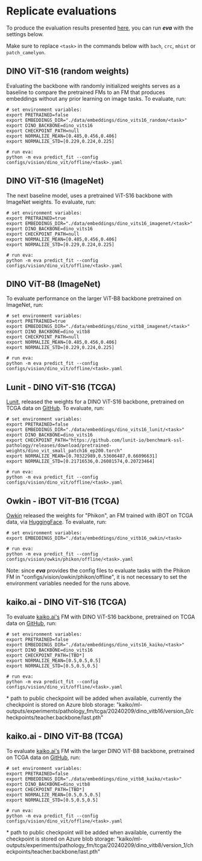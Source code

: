 # Replicate evaluations

To produce the evaluation results presented [here](../index.md), you can run ***eva*** with the settings below.

Make sure to replace `<task>` in the commands below with `bach`, `crc`, `mhist` or `patch_camelyon`.

## DINO ViT-S16 (random weights)

Evaluating the backbone with randomly initialized weights serves as a baseline to compare the pretrained FMs 
to an FM that produces embeddings without any prior learning on image tasks. To evaluate, run:

```
# set environment variables:
export PRETRAINED=false
export EMBEDDINGS_DIR="./data/embeddings/dino_vits16_random/<task>"
export DINO_BACKBONE=dino_vits16
export CHECKPOINT_PATH=null
export NORMALIZE_MEAN=[0.485,0.456,0.406]
export NORMALIZE_STD=[0.229,0.224,0.225]

# run eva:
python -m eva predict_fit --config configs/vision/dino_vit/offline/<task>.yaml
```

## DINO ViT-S16 (ImageNet)

The next baseline model, uses a pretrained ViT-S16 backbone with ImageNet weights. To evaluate, run:

```
# set environment variables:
export PRETRAINED=true
export EMBEDDINGS_DIR="./data/embeddings/dino_vits16_imagenet/<task>"
export DINO_BACKBONE=dino_vits16
export CHECKPOINT_PATH=null
export NORMALIZE_MEAN=[0.485,0.456,0.406]
export NORMALIZE_STD=[0.229,0.224,0.225]

# run eva:
python -m eva predict_fit --config configs/vision/dino_vit/offline/<task>.yaml
```

## DINO ViT-B8 (ImageNet)

To evaluate performance on the larger ViT-B8 backbone pretrained on ImageNet, run:
```
# set environment variables:
export PRETRAINED=true
export EMBEDDINGS_DIR="./data/embeddings/dino_vitb8_imagenet/<task>"
export DINO_BACKBONE=dino_vitb8
export CHECKPOINT_PATH=null
export NORMALIZE_MEAN=[0.485,0.456,0.406]
export NORMALIZE_STD=[0.229,0.224,0.225]

# run eva:
python -m eva predict_fit --config configs/vision/dino_vit/offline/<task>.yaml
```

## Lunit - DINO ViT-S16 (TCGA)

[Lunit](https://www.lunit.io/en), released the weights for a DINO ViT-S16 backbone, pretrained on TCGA data
on [GitHub](https://github.com/lunit-io/benchmark-ssl-pathology/releases/). To evaluate, run:

```
# set environment variables:
export PRETRAINED=false
export EMBEDDINGS_DIR="./data/embeddings/dino_vits16_lunit/<task>"
export DINO_BACKBONE=dino_vits16
export CHECKPOINT_PATH="https://github.com/lunit-io/benchmark-ssl-pathology/releases/download/pretrained-weights/dino_vit_small_patch16_ep200.torch"
export NORMALIZE_MEAN=[0.70322989,0.53606487,0.66096631]
export NORMALIZE_STD=[0.21716536,0.26081574,0.20723464]

# run eva:
python -m eva predict_fit --config configs/vision/dino_vit/offline/<task>.yaml
```

## Owkin - iBOT ViT-B16 (TCGA)

[Owkin](https://www.owkin.com/) released the weights for "Phikon", an FM trained with iBOT on TCGA data, via
[HuggingFace](https://huggingface.co/owkin/phikon). To evaluate, run:

```
# set environment variables:
export EMBEDDINGS_DIR="./data/embeddings/dino_vitb16_owkin/<task>

# run eva:
python -m eva predict_fit --config configs/vision/owkin/phikon/offline/<task>.yaml
```

Note: since ***eva*** provides the config files to evaluate tasks with the Phikon FM in 
"configs/vision/owkin/phikon/offline", it is not necessary to set the environment variables needed for
the runs above.

## kaiko.ai - DINO ViT-S16 (TCGA)

To evaluate [kaiko.ai's](https://www.kaiko.ai/) FM with DINO ViT-S16 backbone, pretrained on TCGA data 
on [GitHub](https://github.com/lunit-io/benchmark-ssl-pathology/releases/), run:

```
# set environment variables:
export PRETRAINED=false
export EMBEDDINGS_DIR="./data/embeddings/dino_vits16_kaiko/<task>"
export DINO_BACKBONE=dino_vits16
export CHECKPOINT_PATH=[TBD*]
export NORMALIZE_MEAN=[0.5,0.5,0.5]
export NORMALIZE_STD=[0.5,0.5,0.5]

# run eva:
python -m eva predict_fit --config configs/vision/dino_vit/offline/<task>.yaml
```

\* path to public checkpoint will be added when available, currently the checkpoint is stored on Azure blob storage:
"kaiko/ml-outputs/experiments/pathology_fm/tcga/20240209/dino_vitb16/version_0/checkpoints/teacher.backbone/last.pth"



## kaiko.ai - DINO ViT-B8 (TCGA)

To evaluate [kaiko.ai's](https://www.kaiko.ai/) FM with the larger DINO ViT-B8 backbone, pretrained on TCGA data 
on [GitHub](https://github.com/lunit-io/benchmark-ssl-pathology/releases/), run:

```
# set environment variables:
export PRETRAINED=false
export EMBEDDINGS_DIR="./data/embeddings/dino_vitb8_kaiko/<task>"
export DINO_BACKBONE=dino_vitb8
export CHECKPOINT_PATH=[TBD*]
export NORMALIZE_MEAN=[0.5,0.5,0.5]
export NORMALIZE_STD=[0.5,0.5,0.5]

# run eva:
python -m eva predict_fit --config configs/vision/dino_vit/offline/<task>.yaml
```

\* path to public checkpoint will be added when available, currently the checkpoint is stored on Azure blob storage:
"kaiko/ml-outputs/experiments/pathology_fm/tcga/20240209/dino_vitb8/version_1/checkpoints/teacher.backbone/last.pth"